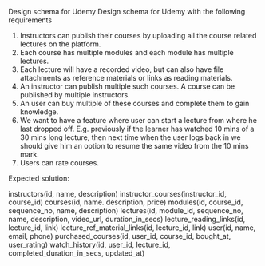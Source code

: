 Design schema for Udemy
Design schema for Udemy with the following requirements

1. Instructors can publish their courses by uploading all the course related lectures on the platform.
2. Each course has multiple modules and each module has multiple lectures.
3. Each lecture will have a recorded video, but can also have file attachments as reference materials or links as reading materials.
4. An instructor can publish multiple such courses. A course can be published by multiple instructors.
5. An user can buy multiple of these courses and complete them to gain knowledge.
6. We want to have a feature where user can start a lecture from where he last dropped off. E.g. previously if the learner has watched 10 mins of a 30 mins long lecture, then next time when the user logs back in we should give him an option to resume the same video from the 10 mins mark.
8. Users can rate courses.

Expected solution:

instructors(id, name, description)
instructor_courses(instructor_id, course_id)
courses(id, name. description, price)
modules(id, course_id, sequence_no, name, description)
lectures(id, module_id, sequence_no, name, description, video_url, duration_in_secs)
lecture_reading_links(id, lecture_id, link)
lecture_ref_material_links(id, lecture_id, link)
user(id, name, email, phone)
purchased_courses(id, user_id, course_id, bought_at, user_rating)
watch_history(id, user_id, lecture_id, completed_duration_in_secs, updated_at)




